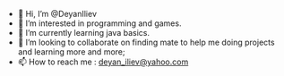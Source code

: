 - 👋 Hi, I’m @DeyanIliev
- 👀 I’m interested in programming and games.
- 🌱 I’m currently learning java basics.
- 💞️ I’m looking to collaborate on finding mate to help me doing projects and learning more and more;
- 📫 How to reach me : deyan_iliev@yahoo.com

<!---
DeyanIliev/DeyanIliev is a ✨ special ✨ repository because its `README.md` (this file) appears on your GitHub profile.
You can click the Preview link to take a look at your changes.
--->
